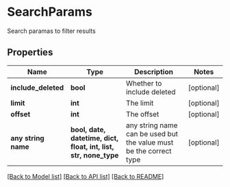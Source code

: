 # SearchParams

Search paramas to filter results

## Properties
Name | Type | Description | Notes
------------ | ------------- | ------------- | -------------
**include_deleted** | **bool** | Whether to include deleted | [optional] 
**limit** | **int** | The limit | [optional] 
**offset** | **int** | The offset | [optional] 
**any string name** | **bool, date, datetime, dict, float, int, list, str, none_type** | any string name can be used but the value must be the correct type | [optional]

[[Back to Model list]](../README.md#documentation-for-models) [[Back to API list]](../README.md#documentation-for-api-endpoints) [[Back to README]](../README.md)


